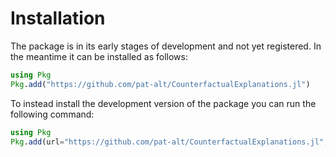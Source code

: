 # Installation

The package is in its early stages of development and not yet registered. In the meantime it can be installed as follows:

```julia
using Pkg
Pkg.add("https://github.com/pat-alt/CounterfactualExplanations.jl")
```

To instead install the development version of the package you can run the following command:

```julia
using Pkg
Pkg.add(url="https://github.com/pat-alt/CounterfactualExplanations.jl", rev="dev")
```